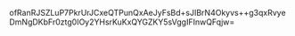 ofRanRJSZLuP7PkrUrJCxeQTPunQxAeJyFsBd+sJIBrN4Okyvs++g3qxRvyeDmNgDKbFr0ztg0IOy2YHsrKuKxQYGZKY5sVggIFInwQFqjw=
